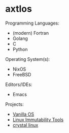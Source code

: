 # axtlos

Programming Languages:
- (modern) Fortran
- Golang
- C
- Python

Operating System(s):
- NixOS
- FreeBSD

Editors/IDEs:
- Emacs

Projects:
  - [Vanilla OS](https://vanillaos.org/)
  - [Linux Immutability Tools](https://github.com/linux-immutability-tools)
  - [crystal linux](https://getcryst.al)
